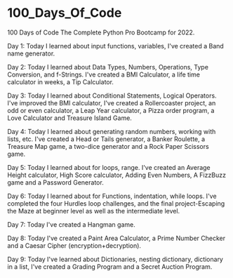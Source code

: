 # 100_Days_Of_Code
100 Days of Code The Complete Python Pro Bootcamp for 2022.

Day 1: Today I learned about input functions, variables, I've created a Band name generator.

Day 2: Today I learned about Data Types, Numbers, Operations, Type Conversion, and f-Strings. I've created a BMI Calculator, a life time calculator in weeks, a Tip Calculator.

Day 3: Today I learned about Conditional Statements, Logical Operators. I've improved the BMI calculator, I've created a Rollercoaster project, an odd or even calculator, a Leap Year calculator, a Pizza order program, a Love Calculator and Treasure Island Game.

Day 4: Today I learned about generating random numbers, working with lists, etc. I've created a Head or Tails generator, a Banker Roulette, 
a Treasure Map game, a two-dice generator and a Rock Paper Scissors game.
     
Day 5: Today I learned about for loops, range. I've created an Average Height calculator, High Score calculator, Adding Even Numbers, A FizzBuzz game and a Password Generator.

Day 6: Today I learned about for Functions, indentation, while loops. I've completed the four Hurdles loop challenges, and the final project-Escaping the Maze at beginner level as well as the intermediate level.

Day 7: Today I've created a Hangman game.

Day 8: Today I've created a Paint Area Calculator, a Prime Number Checker and a Caesar Cipher (encryption+decryption).

Day 9: Today I've learned about Dictionaries, nesting dictionary, dictionary in a list, I've created a Grading Program and a Secret Auction Program.
